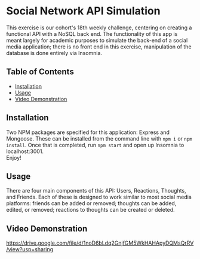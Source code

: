 # Social Network API Simulation        
This exercise is our cohort's 18th weekly challenge, centering on creating a functional API with a NoSQL back end.
The functionality of this app is meant largely for academic purposes to simulate the back-end of a social media application; there is no front end in this exercise, manipulation of the database is done entirely via Insomnia.


## Table of Contents

- [Installation](#installation)
- [Usage](#usage)
- [Video Demonstration](#video-demonstration)



## Installation
Two NPM packages are specified for this application: Express and Mongoose. These can be installed from the command line with `npm i` or `npm install`. Once that is completed, run `npm start` and open up Insomnia to localhost:3001. <br>Enjoy!

## Usage
There are four main components of this API: Users, Reactions, Thoughts, and Friends. Each of these is designed to work similar to most social media platforms: friends can be added or removed; thoughts can be added, edited, or removed; reactions to thoughts can be created or deleted. 


## Video Demonstration
https://drive.google.com/file/d/1noD6bLdq2GnjfGM5WkHAHApyDQMsQrRV/view?usp=sharing







